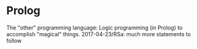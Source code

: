 # Prolog
The "other" programming language: Logic programming (in Prolog) to accomplish "magical" things.
2017-04-23/RSa: much more statements to follow

